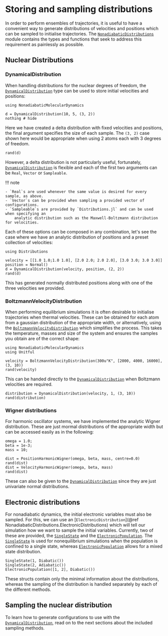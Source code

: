 # Storing and sampling distributions

In order to perform ensembles of trajectories, it is useful to have a convenient way
to generate distributions of velocities and positions which can be sampled to
initialise trajectories.
The [`NonadiabaticDistributions`](@ref) module contains the types and functions that seek
to address this requirement as painlessly as possible. 

## Nuclear Distributions

### DynamicalDistribution

When handling distributions for the nuclear degrees of freedom,
the [`DynamicalDistribution`](@ref) type can be used to store initial velocities and positions:
```@setup distribution
using NonadiabaticMolecularDynamics
```
```@example distribution
d = DynamicalDistribution(10, 5, (3, 2))
nothing # hide
``` 
Here we have created a delta distribution with fixed velocities and positions,
the final argument specifies the size of each sample.
The `(3, 2)` case shown here would be appropriate when using 2 atoms each with 3 degrees of freedom.
```@repl distribution
rand(d)
```

However, a delta distribution is not particularly useful, fortunately,
[`DynamicalDistribution`](@ref)
is flexible and each of the first two arguments can be `Real`, `Vector` or `Sampleable`.

!!! note

    - `Real`s are used whenever the same value is desired for every sample, as above.
    - `Vector`s can be provided when sampling a provided vector of configurations.
    - `Sampleable`s are provided by `Distributions.jl` and can be used when specifying an
        analytic distribution such as the Maxwell-Boltzmann distribution for velocities.

Each of these options can be composed in any combination, let's see the case where we have
an analytic distribution of positions and a preset collection of velocities:
```@example distribution
using Distributions

velocity = [[1.0 1.0;1.0 1.0], [2.0 2.0; 2.0 2.0], [3.0 3.0; 3.0 3.0]] 
position = Normal()
d = DynamicalDistribution(velocity, position, (2, 2))
rand(d)
``` 
This has generated normally distributed positions along with one of the three velocities
we provided.

### BoltzmannVelocityDistribution

When performing equilibrium simulations it is often desirable to initialise trajectories
when thermal velocities.
These can be obtained for each atom from a gaussian distribution of the appropriate
width, or alternatively, using the [`BoltzmannVelocityDistribution`](@ref) which simplifies
the process.
This takes the temperature, masses and size of the system and ensures the samples you
obtain are of the correct shape:
```@example boltzmannvelocity
using NonadiabaticMolecularDynamics
using Unitful

velocity = BoltzmannVelocityDistribution(300u"K", [2000, 4000, 16000], (3, 10))
rand(velocity)
```
This can be handed directly to the [`DynamicalDistribution`](@ref) when Boltzmann
velocities are required.
```@example boltzmannvelocity
distribution = DynamicalDistribution(velocity, 1, (3, 10))
rand(distribution)
```

### Wigner distributions
For harmonic oscillator systems, we have implemented the analytic Wigner distribution.
These are just mormal distributions of the appropriate width but can be accessed easily
as in the following:
```@repl wigner
omega = 1.0;
beta = 1e-3;
mass = 10;

dist = PositionHarmonicWigner(omega, beta, mass, centre=0.0)
rand(dist)
dist = VelocityHarmonicWigner(omega, beta, mass)
rand(dist)
```
These can also be given to the [`DynamicalDistribution`](@ref) since they are just
univariate normal distributions.

## Electronic distributions

For nonadiabatic dynamics, the initial electronic variables must also be sampled.
For this, we can use an [`ElectronicDistribution`](@ref NonadiabaticDistributions.ElectronicDistributions)
which will tell our simulation how we want to sample the initial variables.
Currently, two of these are provided, the [`SingleState`](@ref) and the [`ElectronicPopulation`](@ref).
The [`SingleState`](@ref) is used for nonequilibrium simulations when the population
is confined to a single state, whereas [`ElectronicPopulation`](@ref) allows for a mixed state
distribution.

```@repl electronicdistribution
SingleState(1, Diabatic())
SingleState(2, Adiabatic())
ElectronicPopulation([1, 2], Diabatic())
```

These structs contain only the minimal information about the distributions, whereas the sampling
of the distribution is handled separately by each of the different methods.

## Sampling the nuclear distribution

To learn how to generate configurations to use with the [`DynamicalDistribution`](@ref),
read on to the next sections about the included sampling methods.

